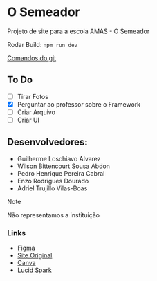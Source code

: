 # O Semeador
Projeto de site para a escola AMAS - O Semeador

Rodar Build: ```npm run dev``` 

[Comandos do git](/git.txt)

## To Do
- [ ] Tirar Fotos
- [X] Perguntar ao professor sobre o Framework
- [ ] Criar Arquivo
- [ ] Criar UI

## Desenvolvedores:

- Guilherme Loschiavo Alvarez
- Wilson Bittencourt Sousa Abdon
- Pedro Henrique Pereira Cabral
- Enzo Rodrigues Dourado
- Adriel Trujillo Vilas-Boas

> [!NOTE]
> Não representamos a instituição

### Links

- [Figma](https://www.figma.com/file/MCwFoLYVJjnhhEWfsUJBkE/O-Semeador?type=design&node-id=0%3A1&mode=design&t=JmXeeX5lCGz4EKeS-1)
- [Site Original](http://escolaosemeador.com.br/lp/)
- [Canva](https://www.canva.com/design/DAFsRmSm034/rpF1kA5NBVG4VjunXSgg6A/edit?utm_content=DAFsRmSm034&utm_campaign=designshare&utm_medium=link2&utm_source=sharebutton)
- [Lucid Spark](https://lucid.app/lucidspark/0b86a54f-3d34-4855-b4a3-d21e1018c20e/edit?view_items=5vToxlwU_pAu&invitationId=inv_b7518b6b-bb7f-49af-93bc-f257dc5282a9)
